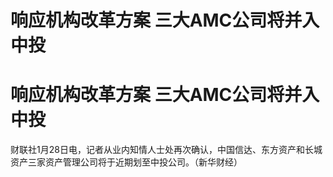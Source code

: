 # 响应机构改革方案 三大AMC公司将并入中投

# 响应机构改革方案 三大AMC公司将并入中投

财联社1月28日电，记者从业内知情人士处再次确认，中国信达、东方资产和长城资产三家资产管理公司将于近期划至中投公司。（新华财经）

